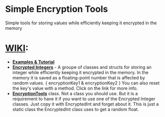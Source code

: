 # Simple Encryption Tools
 Simple tools for storing values while efficiently keeping it encrypted in the memory
 
# [WIKI]:
* **[Examples & Tutorial]**
* **[Encrypted Integers]** - A groupe of classes and structs for storing an integer while efficiently keeping it encrypted in the memory. In the memory it is saved as a floating-point number that is affected by random values. { encryptionKey1 & encryptionKey2 } You can also reset the key's value with a method. Click on the link for more info.
* **[EncryptionTools]**  class. Not a class you should use. But it is a requirement to have it if you want to use one of the Encrypted Integer classes.
Just copy it with EncryptedInt and forget about it. This is just a static class the EncryptedInt class uses to get a random float.

[WIKI]: https://github.com/JosepeDev/SimpleEncryptionTools/wiki
[Examples & Tutorial]: https://github.com/JosepeDev/SimpleEncryptionTools/wiki/Examples-&-Tutorial
[Encrypted Integers]: https://github.com/JosepeDev/SimpleEncryptionTools/wiki/Encrypted-Integers
[EncryptionTools]: https://github.com/JosepeDev/SimpleEncryptionTools/wiki/EncryptionTools-Class
